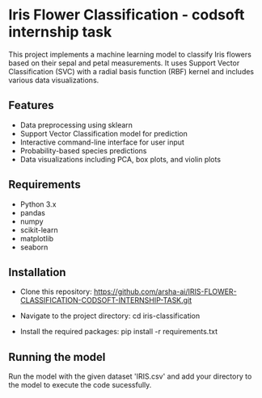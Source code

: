 
# Iris Flower Classification - codsoft internship task

This project implements a machine learning model to classify Iris flowers based on their sepal and petal measurements. It uses Support Vector Classification (SVC) with a radial basis function (RBF) kernel and includes various data visualizations.


## Features

- Data preprocessing using sklearn
- Support Vector Classification model for prediction
- Interactive command-line interface for user input
- Probability-based species predictions
- Data visualizations including PCA, box plots, and violin plots



## Requirements

- Python 3.x
- pandas
- numpy
- scikit-learn
- matplotlib
- seaborn
##  Installation

-  Clone this repository: https://github.com/arsha-ai/IRIS-FLOWER-CLASSIFICATION-CODSOFT-INTERNSHIP-TASK.git

-  Navigate to the project directory: cd iris-classification

- Install the required packages: pip install -r requirements.txt


## Running the model

Run the model with the given dataset 'IRIS.csv' and add your directory to the model to execute the code sucessfully.